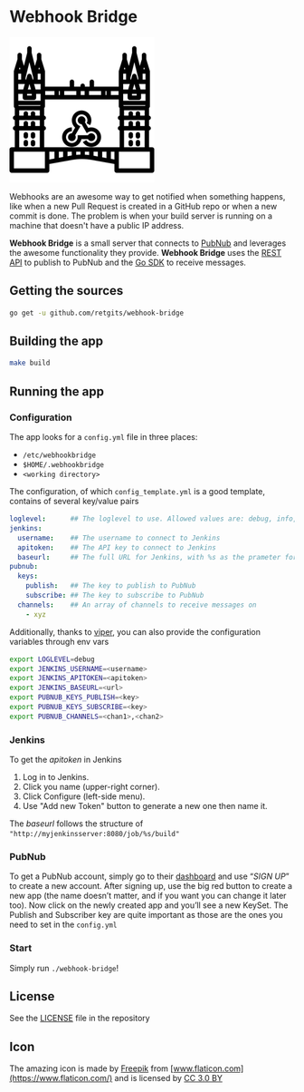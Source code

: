 # Webhook Bridge

![webhook-bridge](./icons/webhook-bridge-256.png)

Webhooks are an awesome way to get notified when something happens, like when a new Pull Request is created in a GitHub repo or when a new commit is done. The problem is when your build server is running on a machine that doesn't have a public IP address.

**Webhook Bridge** is a small server that connects to [PubNub](https://www.pubnub.com/) and leverages the awesome functionality they provide. **Webhook Bridge** uses the [REST API](https://www.pubnub.com/docs/pubnub-rest-api-documentation) to publish to PubNub and the [Go SDK](https://www.pubnub.com/docs/go/pubnub-go-sdk) to receive messages.

## Getting the sources

```bash
go get -u github.com/retgits/webhook-bridge
```

## Building the app

```bash
make build
```

## Running the app

### Configuration

The app looks for a `config.yml` file in three places:

* `/etc/webhookbridge`
* `$HOME/.webhookbridge`
* `<working directory>`

The configuration, of which `config_template.yml` is a good template, contains of several key/value pairs

```yml
loglevel:      ## The loglevel to use. Allowed values are: debug, info, warn, error, fatal, panic
jenkins:
  username:    ## The username to connect to Jenkins
  apitoken:    ## The API key to connect to Jenkins
  baseurl:     ## The full URL for Jenkins, with %s as the prameter for the job name
pubnub:
  keys:
    publish:   ## The key to publish to PubNub
    subscribe: ## The key to subscribe to PubNub
  channels:    ## An array of channels to receive messages on
    - xyz
```

Additionally, thanks to [viper](https://github.com/spf13/viper), you can also provide the configuration variables through env vars

```bash
export LOGLEVEL=debug
export JENKINS_USERNAME=<username>
export JENKINS_APITOKEN=<apitoken>
export JENKINS_BASEURL=<url>
export PUBNUB_KEYS_PUBLISH=<key>
export PUBNUB_KEYS_SUBSCRIBE=<key>
export PUBNUB_CHANNELS=<chan1>,<chan2>
```

### Jenkins

To get the _apitoken_ in Jenkins

1. Log in to Jenkins.
1. Click you name (upper-right corner).
1. Click Configure (left-side menu).
1. Use "Add new Token" button to generate a new one then name it.

The _baseurl_ follows the structure of `"http://myjenkinsserver:8080/job/%s/build"`

### PubNub

To get a PubNub account, simply go to their [dashboard](https://dashboard.pubnub.com/login) and use “_SIGN UP_” to create a new account. After signing up, use the big red button to create a new app (the name doesn’t matter, and if you want you can change it later too). Now click on the newly created app and you’ll see a new KeySet. The Publish and Subscriber key are quite important as those are the ones you need to set in the `config.yml`

### Start

Simply run `./webhook-bridge`!

## License

See the [LICENSE](./LICENSE) file in the repository

## Icon

The amazing icon is made by [Freepik](https://www.freepik.com/) from [www.flaticon.com](https://www.flaticon.com/) and is licensed by [CC 3.0 BY](http://creativecommons.org/licenses/by/3.0/)